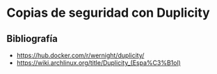 # Copias de seguridad con Duplicity

Bibliografía
------------
 * https://hub.docker.com/r/wernight/duplicity/
 * https://wiki.archlinux.org/title/Duplicity_(Espa%C3%B1ol)